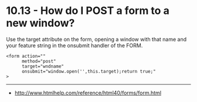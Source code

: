 10.13 - How do I POST a form to a new window?
=============================================

Use the target attribute on the form, opening a window with
that name and your feature string in the onsubmit handler of the
FORM.

    <form action="" 
          method="post"
          target="wndname" 
          onsubmit="window.open('',this.target);return true;"
    >

----

* <http://www.htmlhelp.com/reference/html40/forms/form.html>